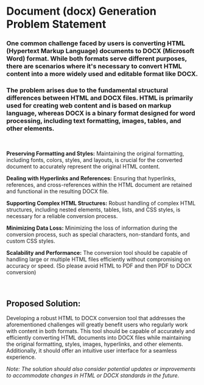 # Document (docx) Generation​ Problem Statement

### One common challenge faced by users is converting HTML (Hypertext Markup Language) documents to DOCX (Microsoft Word) format. While both formats serve different purposes, there are scenarios where it's necessary to convert HTML content into a more widely used and editable format like DOCX.​

### The problem arises due to the fundamental structural differences between HTML and DOCX files. HTML is primarily used for creating web content and is based on markup language, whereas DOCX is a binary format designed for word processing, including text formatting, images, tables, and other elements.​

​

**Preserving Formatting and Styles:** Maintaining the original formatting, including fonts, colors, styles, and layouts, is crucial for the converted document to accurately represent the original HTML content.​

**Dealing with Hyperlinks and References:** Ensuring that hyperlinks, references, and cross-references within the HTML document are retained and functional in the resulting DOCX file.​

**Supporting Complex HTML Structures:** Robust handling of complex HTML structures, including nested elements, tables, lists, and CSS styles, is necessary for a reliable conversion process.​

**Minimizing Data Loss:** Minimizing the loss of information during the conversion process, such as special characters, non-standard fonts, and custom CSS styles.​

**Scalability and Performance:** The conversion tool should be capable of handling large or multiple HTML files efficiently without compromising on accuracy or speed. (So please avoid HTML to PDF and then PDF to DOCX conversion)​

​

## Proposed Solution:

Developing a robust HTML to DOCX conversion tool that addresses the aforementioned challenges will greatly benefit users who regularly work with content in both formats. This tool should be capable of accurately and efficiently converting HTML documents into DOCX files while maintaining the original formatting, styles, images, hyperlinks, and other elements. Additionally, it should offer an intuitive user interface for a seamless experience.

_Note: The solution should also consider potential updates or improvements to accommodate changes in HTML or DOCX standards in the future._
